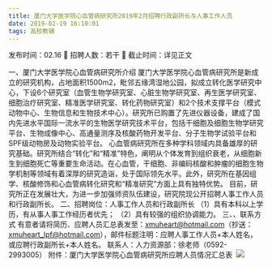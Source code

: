 ```yaml
---
title: 厦门大学医学院心血管病研究所2019年2月招聘行政副所长与人事工作人员
date: 2019-02-19 16:10:01
tags: 高校教辅
---
```

发布时间：02.16   🌟   招聘人数：若干   🌈   截止时间：详见正文
<!-- more -->
一、厦门大学医学院心血管病研究所介绍
厦门大学医学院心血管病研究所是新成立的研究机构，占地面积1500m2，毗邻五缘湾湿地公园，拟成立转化医学研究中心，下设6个研究室（血管生物学研究室、心脏生物学研究室、再生医学研究室、细胞治疗研究室、精准医学研究室、转化药物研究室）和2个技术支撑平台（模式动物中心、生物信息和生物技术中心）。研究所已购置了先进仪器设备，建成了国内先进水平国际一流水平的生物医学研究技术平台，包括干细胞及细胞生物学研究平台、生物成像中心、高通量测序及核酸药物开发平台、分子生物学试验平台和SPF级动物房及动物实验平台。
心血管病研究所在多种学科领域内具备雄厚的研究基础。研究所结合“转化”和“精准”特色，阐明从个体发育到组织衰老，从细胞新生到细胞死亡等重要生命活动。在心血管，干细胞、非编码核酸和肿瘤的细胞生物学机制等领域有着深厚的研究造诣，处于国际领先水平。此外，研究所在基因组学、核酸修饰和心血管病转化研究和“精准研究”方面上具有独特优势。
目前，研究所正在发展壮大，为进一步加强师资队伍建设，研究院现公开招聘人事工作人员和行政副所长。
二、招聘岗位：人事工作人员和行政副所长
（1）具有本科以上学历，有从事人事工作经历者优先；
（2）具有较强的组织协调能力。
三、、联系方式
有意者请将简历、应聘人员汇总表发至：xmuheart@hotmail.com（抄送：xmuheart_lpf@hotmail.com），邮件标题注明：应聘人事工作人员+本人姓名，或应聘行政副所长+本人姓名。
联系人：人力资源部：徐老师（0592-2993005）
附件：厦门大学医学院心血管病研究所应聘人员情况汇总表
 ![](https://cdn.weiweiblog.cn/20181015134814.png)